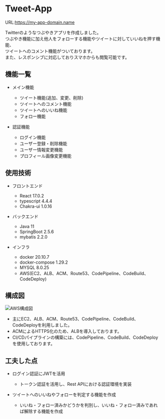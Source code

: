 # Tweet-App

URL:https://my-app-domain.name

Twitterのようなつぶやきアプリを作成しました。  
つぶやき機能に加え他人をフォローする機能やツイートに対していいねを押す機能、  
ツイートへのコメント機能がついております。  
また、レスポンシブに対応しておりスマホからも閲覧可能です。

## 機能一覧
- メイン機能
  - ツイート機能(追加、変更、削除)
  - ツイートへのコメント機能
  - ツイートへのいいね機能
  - フォロー機能

- 認証機能
  - ログイン機能
  - ユーザー登録・削除機能
  - ユーザー情報変更機能
  - プロフィール画像変更機能

## 使用技術
- フロントエンド
  - React 17.0.2
  - typescript 4.4.4
  - Chakra-ui 1.0.16

- バックエンド
  - Java 11
  - SpringBoot 2.5.6
  - mybatis 2.2.0

- インフラ
  - docker 20.10.7
  - docker-compose 1.29.2
  - MYSQL 8.0.25
  - AWS(EC2、ALB、ACM、Route53、CodePipeline、CodeBuild、CodeDeploy)

## 構成図
![AWS構成図](https://user-images.githubusercontent.com/95522385/147403840-76b84c93-1674-4d6a-a8ca-d49f89682814.png)
- 主にEC2、ALB、ACM、Route53、CodePipeline、CodeBuild、CodeDeployを利用しました。
- ACMによるHTTPS化のため、ALBを導入しております。
- CI/CDパイプラインの構築には、CodePipeline、CodeBuild、CodeDeployを使用しております。

## 工夫した点
- ログイン認証にJWTを活用
  - トークン認証を活用し、Rest APIにおける認証環境を実装

- ツイートへのいいねやフォローを判定する機能を作成
  - いいね・フォロー済みかどうかを判別し、いいね・フォロー済みであれば解除する機能を作成

